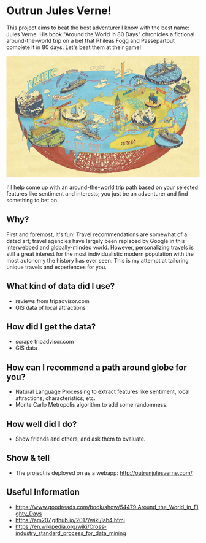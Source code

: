 # Outrun Jules Verne!
This project aims to beat the best adventurer I know with the best name: Jules Verne.  His book "Around the World in 80 Days" chronicles a fictional around-the-world trip on a bet that Phileas Fogg and Passepartout complete it in 80 days.  Let's beat them at their game!

![Jules Verne's Around the World in 80 Days](img/julesverne.jpg)

I'll help come up with an around-the-world trip path based on your selected features like sentiment and interests; you just be an adventurer and find something to bet on.

## Why?
First and foremost, it's fun! Travel recommendations are somewhat of a dated art; travel agencies have largely been replaced by Google in this interwebbed and globally-minded world. However, personalizing travels is still a great interest for the most individualistic modern population with the most autonomy the history has ever seen. This is my attempt at tailoring unique travels and experiences for you.

## What kind of data did I use?
- reviews from tripadvisor.com
- GIS data of local attractions

## How did I get the data?
- scrape tripadvisor.com
- GIS data

## How can I recommend a path around globe for you?
- Natural Language Processing to extract features like sentiment, local attractions, characteristics, etc.
- Monte Carlo Metropolis algorithm to add some randomness.

## How well did I do?
- Show friends and others, and ask them to evaluate.

## Show & tell
- The project is deployed on as a webapp: http://outrunjulesverne.com/

## Useful Information
 - https://www.goodreads.com/book/show/54479.Around_the_World_in_Eighty_Days
- https://am207.github.io/2017/wiki/lab4.html
- https://en.wikipedia.org/wiki/Cross-industry_standard_process_for_data_mining

